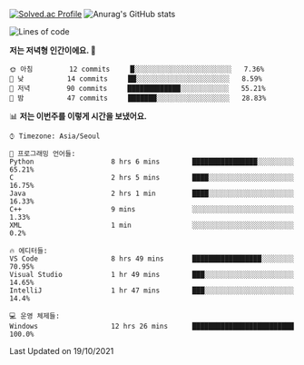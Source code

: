 

<!--
**PungwonLee/PungwonLee** is a ✨ _special_ ✨ repository because its `README.md` (this file) appears on your GitHub profile.

Here are some ideas to get you started:

- 🔭 I’m currently working on ...
- 🌱 I’m currently learning ...
- 👯 I’m looking to collaborate on ...
- 🤔 I’m looking for help with ...
- 💬 Ask me about ...
- 📫 How to reach me: ...
- 😄 Pronouns: ...
- ⚡ Fun fact: ...
-->
[![Solved.ac Profile](http://mazassumnida.wtf/api/v2/generate_badge?boj=vnddnjs00)](https://solved.ac/vnddnjs00/)
![Anurag's GitHub stats](https://github-readme-stats.vercel.app/api?username=PungwonLee&show_icons=true&theme=radical)
<!--START_SECTION:waka-->
![Lines of code](https://img.shields.io/badge/%EC%A0%80%EB%8A%94%20%EC%97%AC%ED%83%9C%EA%B9%8C%EC%A7%80%20-75516%20%EC%A4%84%EC%9D%98%20%EC%BD%94%EB%93%9C%EB%A5%BC%20%EC%9E%91%EC%84%B1%ED%96%88%EC%96%B4%EC%9A%94.-blue)

**저는 저녁형 인간이에요. 🦉** 

```text
🌞 아침         12 commits     █░░░░░░░░░░░░░░░░░░░░░░░░   7.36% 
🌆 낮　         14 commits     ██░░░░░░░░░░░░░░░░░░░░░░░   8.59% 
🌃 저녁         90 commits     █████████████░░░░░░░░░░░░   55.21% 
🌙 밤　         47 commits     ███████░░░░░░░░░░░░░░░░░░   28.83%

```


📊 **저는 이번주를 이렇게 시간을 보냈어요.** 

```text
⌚︎ Timezone: Asia/Seoul

💬 프로그래밍 언어들: 
Python                   8 hrs 6 mins        ████████████████░░░░░░░░░   65.21% 
C                        2 hrs 5 mins        ████░░░░░░░░░░░░░░░░░░░░░   16.75% 
Java                     2 hrs 1 min         ████░░░░░░░░░░░░░░░░░░░░░   16.33% 
C++                      9 mins              ░░░░░░░░░░░░░░░░░░░░░░░░░   1.33% 
XML                      1 min               ░░░░░░░░░░░░░░░░░░░░░░░░░   0.2%

🔥 에디터들: 
VS Code                  8 hrs 49 mins       █████████████████░░░░░░░░   70.95% 
Visual Studio            1 hr 49 mins        ███░░░░░░░░░░░░░░░░░░░░░░   14.65% 
IntelliJ                 1 hr 47 mins        ███░░░░░░░░░░░░░░░░░░░░░░   14.4%

💻 운영 체제들: 
Windows                  12 hrs 26 mins      █████████████████████████   100.0%

```


 Last Updated on 19/10/2021
<!--END_SECTION:waka-->

